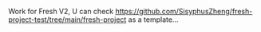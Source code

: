 Work for Fresh V2, U can check https://github.com/SisyphusZheng/fresh-project-test/tree/main/fresh-project as a template...
